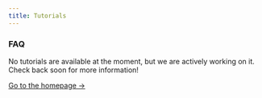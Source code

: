 ```yaml
---
title: Tutorials
---
```


<div className="card">
  <h3>FAQ</h3>
  <p>No tutorials are available at the moment, but we are actively working on it. Check back soon for more information!</p>
  <a href="../" className="card-link">Go to the homepage &rarr;</a>
</div>
